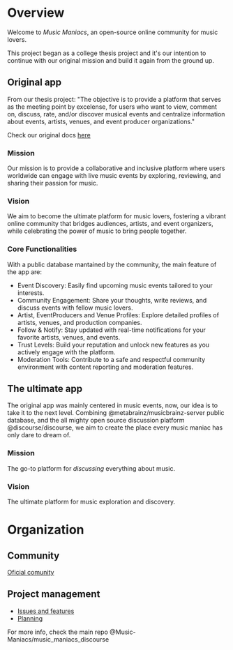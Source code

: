 # Overview

Welcome to *Music Maniacs*, an open-source online community for music lovers.

This project began as a college thesis project and it's our intention to continue with our original mission and build it again from the ground up.

## Original app

From our thesis project: "The objective is to provide a platform that serves as the meeting point by excelense, for users who want to view, comment on, discuss, rate, and/or discover musical events and centralize information about events, artists, venues, and event producer organizations."

Check our original docs [here](/thesis/README.md)

### Mission
Our mission is to provide a collaborative and inclusive platform where users worldwide can engage with live music events by exploring, reviewing, and sharing their passion for music.

### Vision
We aim to become the ultimate platform for music lovers, fostering a vibrant online community that bridges audiences, artists, and event organizers, while celebrating the power of music to bring people together.

### Core Functionalities

With a public database mantained by the community, the main feature of the app are:
- Event Discovery: Easily find upcoming music events tailored to your interests.
- Community Engagement: Share your thoughts, write reviews, and discuss events with fellow music lovers.
- Artist, EventProducers and Venue Profiles: Explore detailed profiles of artists, venues, and production companies.
- Follow & Notify: Stay updated with real-time notifications for your favorite artists, venues, and events.
- Trust Levels: Build your reputation and unlock new features as you actively engage with the platform.
- Moderation Tools: Contribute to a safe and respectful community environment with content reporting and moderation features.

## The ultimate app

The original app was mainly centered in music events, now, our idea is to take it to the next level. Combining @metabrainz/musicbrainz-server public database, and the all mighty open source discussion platform @discourse/discourse, we aim to create the place every music maniac has only dare to dream of.


### Mission

The go-to platform for *discussing* everything about music.

### Vision

The ultimate platform for music exploration and discovery.


# Organization

## Community
[Oficial comunity](https://github.com/orgs/Music-Maniacs/discussions)

## Project management

- [Issues and features](https://github.com/Music-Maniacs/music_maniacs_discourse/issues)
- [Planning](https://github.com/orgs/Music-Maniacs/projects)

For more info, check the main repo @Music-Maniacs/music_maniacs_discourse
